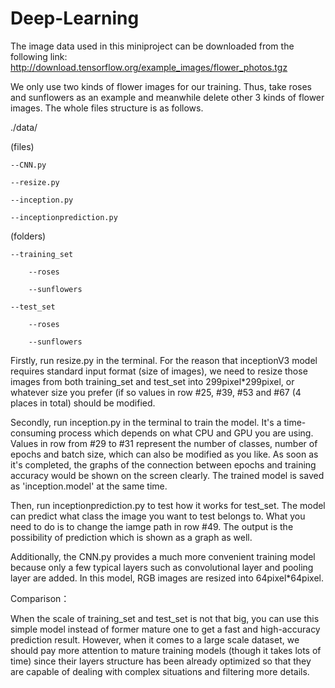 # Deep-Learning
The image data used in this miniproject can be downloaded from the following link: http://download.tensorflow.org/example_images/flower_photos.tgz

We only use two kinds of flower images for our training. Thus, take roses and sunflowers as an example and meanwhile delete other 3 kinds of flower images. The whole files structure is as follows.

./data/

(files)

	--CNN.py

	--resize.py

	--inception.py

	--inceptionprediction.py

(folders)

	--training_set
	
		--roses
	
		--sunflowers

	--test_set
	
		--roses
	
		--sunflowers

Firstly, run resize.py in the terminal. For the reason that inceptionV3 model requires standard input format (size of images), we need to resize those images from both training_set and test_set into 299pixel*299pixel, or whatever size you prefer (if so values in row #25, #39, #53 and #67 (4 places in total) should be modified.

Secondly, run inception.py in the terminal to train the model. It's a time-consuming process which depends on what CPU and GPU you are using. Values in row from #29 to #31 represent the number of classes, number of epochs and batch size, which can also be modified as you like. As soon as it's completed, the graphs of the connection between epochs and training accuracy would be shown on the screen clearly. The trained model is saved as 'inception.model' at the same time.

Then, run inceptionprediction.py to test how it works for test_set. The model can predict what class the image you want to test belongs to. What you need to do is to change the iamge path in row #49. The output is the possibility of prediction which is shown as a graph as well.

Additionally, the CNN.py provides a much more convenient training model because only a few typical layers such as convolutional layer and pooling layer are added. In this model, RGB images are resized into 64pixel*64pixel.

Comparison：

When the scale of training_set and test_set is not that big, you can use this simple model instead of former mature one to get a fast and high-accuracy prediction result. However, when it comes to a large scale dataset, we should pay more attention to mature training models (though it takes lots of time) since their layers structure has been already optimized so that they are capable of dealing with complex situations and filtering more details.
